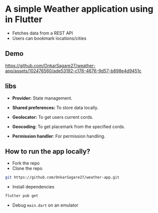# A simple Weather application using in Flutter

- Fetches data from a REST API
- Users can bookmark locations/cities

## Demo


https://github.com/OnkarSagare27/weather-app/assets/102476560/ade53192-c176-4676-9d57-b898e4d9451c


## libs

- **Provider:** State management.

- **Shared preferences:** To store data locally.

- **Geolocator:** To get users current cords.

- **Geocoding**: To get placemark from the specified cords.

- **Permission handler**: For permission handling.

## How to run the app locally?
- Fork the repo
- Clone the repo
```sh
git https://github.com/OnkarSagare27/weather-app.git
```
- Install dependencies
```sh
flutter pub get
```
- Debug ``main.dart`` on an emulator